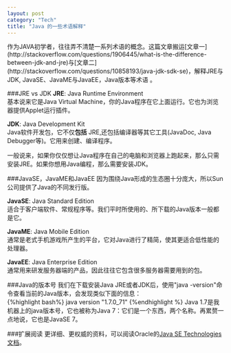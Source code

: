 ```yaml
---
layout: post    
category: "Tech"   
title: "Java 的一些术语解释"      
---
```


<div class="message">
作为JAVA初学者，往往弄不清楚一系列术语的概念。这篇文章搬运[文章一](http://stackoverflow.com/questions/1906445/what-is-the-difference-between-jdk-and-jre)与[文章二](http://stackoverflow.com/questions/10858193/java-jdk-sdk-se)，解释JRE与JDK, JavaSE、JavaME与JavaEE，Java版本等术语 。  
</div>

###JRE vs JDK
**JRE**: Java Runtime Environment  
基本说来它是Java Virtual Machine，你的Java程序在它上面运行。它也为浏览器提供Applet运行插件。  

**JDK**: Java Development Kit  
Java软件开发包，它不仅**包括** JRE,还包括编译器等其它工具(JavaDoc, Java Debugger等)。它用来创建、编译程序。  

一般说来，如果你仅仅想让Java程序在自己的电脑和浏览器上跑起来，那么只需安装JRE。如果你想用Java编程，那么需要安装JDK。  

###JavaSE，JavaME和JavaEE
因为围绕Java形成的生态圈十分庞大，所以Sun公司提供了Java的不同发行版。  

**JavaSE**: Java Standard Edition  
适合于客户端软件、常规程序等。我们平时所使用的、所下载的Java版本一般都是它。  

**JavaME**: Java Mobile Edition  
通常是老式手机游戏所产生的平台，它对Java进行了精简，使其更适合低性能的处理器。  

**JavaEE**: Java Enterprise Edition  
通常用来研发服务器端的产品，因此往往它包含很多服务器需要用到的包。  

###Java的版本号
我们在下载安装Java JRE或者JDK后，使用"java -version"命令查看当前的Java版本，会发现类似下面的信息：  
{%highlight bash%}
java version "1.7.0_71"
{%endhighlight %}
Java 1.7是我机器上的java版本号，它也被称为Java 7：它们是一个东西，两个名称。再累赘一点地说，它也是JavaSE 7。   

###扩展阅读
更详细、更权威的资料，可以阅读Oracle的[Java SE Technologies文档](http://www.oracle.com/technetwork/java/javase/tech/index.html)。  
